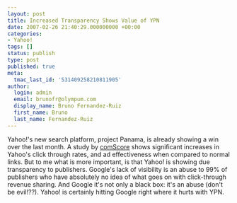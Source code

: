 ```yaml
---
layout: post
title: Increased Transparency Shows Value of YPN
date: 2007-02-26 21:40:29.000000000 +00:00
categories:
- Yahoo!
tags: []
status: publish
type: post
published: true
meta:
  tmac_last_id: '531409258210811905'
author:
  login: admin
  email: brunofr@olympum.com
  display_name: Bruno Fernandez-Ruiz
  first_name: Bruno
  last_name: Fernandez-Ruiz
---
```


Yahoo!'s new search platform, project Panama, is already showing a win over the last month. A study by <a href="http://www.comscore.com/press/release.asp?press=1222">comScore</a> shows significant increases in Yahoo's click through rates, and ad effectiveness when compared to normal links. But to me what is more important, is that Yahoo! is showing due transparency to publishers. Google's lack of visibility is an abuse to 99% of publishers who have absolutely no idea of what goes on with click-through revenue sharing. And Google it's not only a black box: it's an abuse (don't be evil!??). Yahoo! is certainly hitting Google right where it hurts with YPN.
